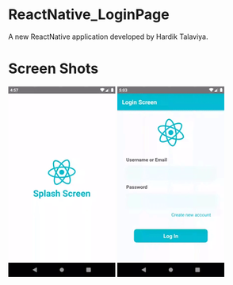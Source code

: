 # ReactNative_LoginPage

A new ReactNative application developed by Hardik Talaviya.

# Screen Shots

![alt text](https://raw.githubusercontent.com/Hardik-Talaviya/ReactNative_LoginPage/master/Screen%20Shots/Splash%20Screen.gif)  ![alt text](https://raw.githubusercontent.com/Hardik-Talaviya/ReactNative_LoginPage/master/Screen%20Shots/Login%20Screen.gif)
